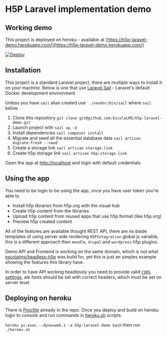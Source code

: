 # H5P Laravel implementation demo

## Working demo

This project is deployed on heroku - available at [https://h5p-laravel-demo.herokuapp.com/](https://h5p-laravel-demo.herokuapp.com/)

[![Deploy](https://www.herokucdn.com/deploy/button.svg)](https://heroku.com/deploy?template=https://github.com/EscolaLMS/h5p-laravel-demo)

## Installation

This project is a standard Laravel project, there are multiple ways to install it on your machine.
Below is one that use [Laravel Sail](https://laravel.com/docs/9.x/sail) - Laravel's default Docker development environment

Unless you have `sail` alias created use ` ./vendor/bin/sail` where `sail` below.

1. Clone this repository `git clone git@github.com:EscolaLMS/h5p-laravel-demo.git`
2. Launch project with `sail up -d`
3. Install dependencies `sail composer install`
4. Migrate and seed all the essential database data `sail artisan migrate:fresh --seed`
5. Create a storage link `sail artisan storage:link`
6. Create h5p storage link `sail artisan h5p:storage-link`

Open the app at [http://localhost](http://localhost) and login with default credentials

## Using the app

You need to be login to be using the app, once you have user token you're able to

-   Install h5p libraries from h5p.org with the visual hub
-   Create h5p content from the libraries
-   Upload h5p content from reused apps that use h5p format (like h5p.org)
-   Preview h5p created content

All of the features are available thought REST API, there are no blade templates of using server side rendering `H5PIntegration` global js variable, this is a different approach then `moodle`, `drupal` and `wordpress` h5p plugins.

Demo API and Frontend is working on the same domain, which is not what [escolalms/headless-h5p](https://packagist.org/packages/escolalms/headless-h5p) was build for, yet this is just an simples example showing the features this library have.

In order to have API working headlessly you need to provide valid [`CORS` settings](https://github.com/fruitcake/laravel-cors), ale fonts should be set with correct headers, which must be set on server level.

## Deploying on heroku

There is [Procfile](./Procfile) already in the repo. Once you deploy and build on heroku login to console and run commands in [heroku.sh](./heroku.sh) scripts.

`heroku ps:exec --dyno=web.1 -a h5p-laravel-demo bash` then run `./heroku.sh`
